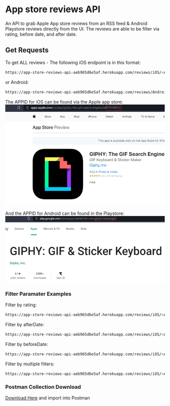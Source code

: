 # App store reviews API

An API to grab Apple App store reviews from an RSS feed & Android Playstore reviews directly from the UI. The reviews are able to be filter via rating, before date, and after date.

## Get Requests

To get ALL reviews - The following iOS endpoint is in this format:
```bash
https://app-store-reviews-api-aeb965d6e5af.herokuapp.com/reviews/iOS/<APPID>
```

or Android: 
```bash
https://app-store-reviews-api-aeb965d6e5af.herokuapp.com/reviews/Android/<APPID>
```

The APPID for iOS can be found via the Apple app store:
![iOS APP ID](/public/iOS-ID.png?raw=true "iOS APP ID")

And the APPID for Android can be found in the Playstore:
![Android APP ID](/public/Android-ID.png?raw=true "Android APP ID")

### Filter Paramater Examples

Filter by rating:
```bash
https://app-store-reviews-api-aeb965d6e5af.herokuapp.com/reviews/iOS/<APPID>?rating=1
```

Filter by afterDate:
```bash
https://app-store-reviews-api-aeb965d6e5af.herokuapp.com/reviews/iOS/<APPID>?afterDate=05/15/2023
```

Filter by beforeDate:
```bash
https://app-store-reviews-api-aeb965d6e5af.herokuapp.com/reviews/iOS/<APPID>?beforeDate=05/15/2023
```

Filter by multiple filters:
```bash
https://app-store-reviews-api-aeb965d6e5af.herokuapp.com/reviews/iOS/<APPID>?rating=1&beforeDate=05/15/2023
```
### Postman Collection Download

[Download Here](https://github.com/Zagorouiko/Skrapr/blob/master/public/AppReviewsAPICollection.json) and import into Postman


